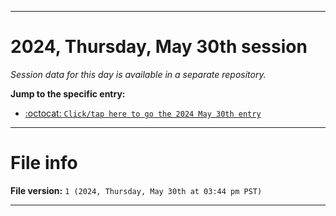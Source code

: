 
***

# 2024, Thursday, May 30th session

_Session data for this day is available in a separate repository._

**Jump to the specific entry:**

- [:octocat: `Click/tap here to go the 2024 May 30th entry`](https://github.com/seanpm2001/SeansLifeArchive_Images_TinyTower_Y2024/tree/SeansLifeArchive_Images_TinyTower_Y2024_Main-dev/2024/05_May/30/)

***

# File info

**File version:** `1 (2024, Thursday, May 30th at 03:44 pm PST)`

***
